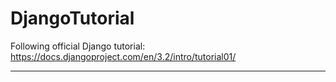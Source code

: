 DjangoTutorial
===========
Following official Django tutorial: https://docs.djangoproject.com/en/3.2/intro/tutorial01/
- - -
